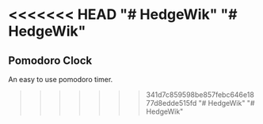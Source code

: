<<<<<<< HEAD
"# HedgeWik" 
"# HedgeWik" 
=======
## Pomodoro Clock
An easy to use pomodoro timer.
>>>>>>> 341d7c859598be857febc646e1877d8edde515fd
"# HedgeWik" 
"# HedgeWik" 
